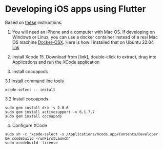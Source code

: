 # Developing iOS apps using Flutter

Based on [these](https://docs.flutter.dev/get-started/install/macos/mobile-ios) instructions.

1. You will need an iPhone and a computer with Mac OS. If developing on Windows or Linux, you can use a docker container instead of a real Mac OS machine [Docker-OSX](https://github.com/sickcodes/Docker-OS). Here is how I installed that on Ubuntu 22.04 [link](https://github.com/dirkbeer/helium_hex_map/blob/main/docker_osx_install.md)
 
2. Install Xcode 15. Download from [link], double-click to extract, drag into Applications and run the XCode application

3. Install cocoapods

3.1 Install command line tools
```
xcode-select -- install
```

3.2 Install cocoapods
```
sudo gem install drb -v 2.0.6
sudo gem install activesupport -v 6.1.7.7
sudo gem install cocoapods
```

4. Configure XCode
```
sudo sh -c 'xcode-select -s /Applications/Xcode.app/Contents/Developer && xcodebuild -runFirstLaunch'
sudo xcodebuild -license
```
